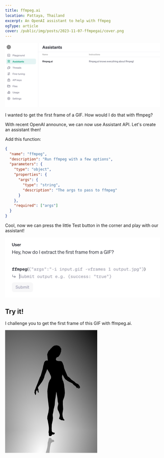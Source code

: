 ```yaml
---
title: ffmpeg.ai
location: Pattaya, Thailand
excerpt: An OpenAI assistant to help with ffmpeg
ogType: article
cover: /public/img/posts/2023-11-07-ffmpegai/cover.png
---
```


![Cover](/public/img/posts/2023-11-07-ffmpegai/cover.png)

I wanted to get the first frame of a GIF.
How would I do that with ffmpeg?

With recent OpenAI announce, we can now use Assistant API.
Let's create an assistant then!

Add this function:

```json
{
  "name": "ffmpeg",
  "description": "Run ffmpeg with a few options",
  "parameters": {
    "type": "object",
    "properties": {
      "args": {
        "type": "string",
        "description": "The args to pass to ffmpeg"
      }
    },
    "required": ["args"]
  }
}
```

Cool, now we can press the little Test button in the corner and play with our assistant!

![Example](/public/img/posts/2023-11-07-ffmpegai/example.png)

## Try it!

I challenge you to get the first frame of this GIF with ffmpeg.ai.

![Balerine](/public/img/posts/2023-11-07-ffmpegai/balerine.gif)
